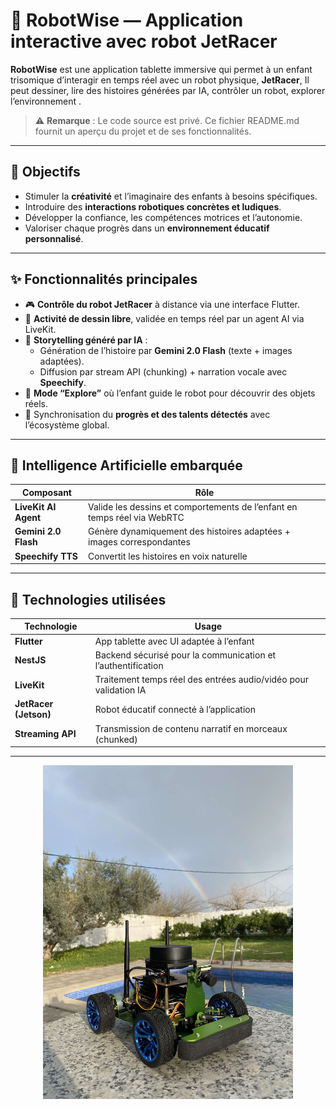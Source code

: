 # 🤖 RobotWise — Application interactive avec robot  JetRacer

**RobotWise** est une application tablette immersive qui permet à un enfant trisomique d’interagir en temps réel avec un robot physique, **JetRacer**,  Il peut dessiner, lire des histoires générées par IA, contrôler un robot, explorer l’environnement .

> ⚠️ **Remarque** : Le code source  est privé. Ce fichier README.md fournit un aperçu du projet et de ses fonctionnalités.
---

## 🎯 Objectifs

- Stimuler la **créativité** et l’imaginaire des enfants à besoins spécifiques.
- Introduire des **interactions robotiques concrètes et ludiques**.
- Développer la confiance, les compétences motrices et l’autonomie.
- Valoriser chaque progrès dans un **environnement éducatif personnalisé**.

---

## ✨ Fonctionnalités principales

- 🎮 **Contrôle du robot JetRacer** à distance via une interface Flutter.
- 🎨 **Activité de dessin libre**, validée en temps réel par un agent AI via LiveKit.
- 📖 **Storytelling généré par IA** :
  - Génération de l’histoire par **Gemini 2.0 Flash** (texte + images adaptées).
  - Diffusion par stream API (chunking) + narration vocale avec **Speechify**.
- 🧭 **Mode “Explore”** où l’enfant guide le robot pour découvrir des objets réels.
- 🧠 Synchronisation du **progrès et des talents détectés** avec l’écosystème global.

---

## 🧠 Intelligence Artificielle embarquée

| Composant           | Rôle                                                                 |
|---------------------|----------------------------------------------------------------------|
| **LiveKit AI Agent**| Valide les dessins et comportements de l’enfant en temps réel via WebRTC |
| **Gemini 2.0 Flash**| Génère dynamiquement des histoires adaptées + images correspondantes |
| **Speechify TTS**   | Convertit les histoires en voix naturelle                            |

---

## 📱 Technologies utilisées

| Technologie        | Usage                                                                 |
|--------------------|-----------------------------------------------------------------------|
| **Flutter**         | App tablette avec UI adaptée à l’enfant                              |
| **NestJS**          | Backend sécurisé pour la communication et l’authentification         |
| **LiveKit**         | Traitement temps réel des entrées audio/vidéo pour validation IA     |
| **JetRacer (Jetson)**| Robot éducatif connecté à l’application                             |
| **Streaming API**   | Transmission de contenu narratif en morceaux (chunked)               |

---

<p align="center">
  <img src="Jetracer.jpg" alt="Aperçu StepWise" width="400">
</p>



